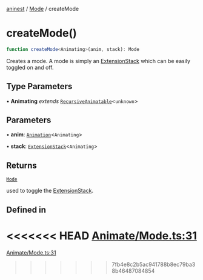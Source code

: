 [aninest](../../index.md) / [Mode](../index.md) / createMode

# createMode()

```ts
function createMode<Animating>(anim, stack): Mode
```

Creates a mode. A mode is simply an [ExtensionStack](../../ExtensionStack/type-aliases/ExtensionStack.md)
which can be easily toggled on and off.

## Type Parameters

• **Animating** *extends* [`RecursiveAnimatable`](../../AnimatableTypes/type-aliases/RecursiveAnimatable.md)\<`unknown`\>

## Parameters

• **anim**: [`Animation`](../../AnimatableTypes/type-aliases/Animation.md)\<`Animating`\>

• **stack**: [`ExtensionStack`](../../ExtensionStack/type-aliases/ExtensionStack.md)\<`Animating`\>

## Returns

[`Mode`](../type-aliases/Mode.md)

used to toggle the [ExtensionStack](../../ExtensionStack/type-aliases/ExtensionStack.md).

## Defined in

<<<<<<< HEAD
[Animate/Mode.ts:31](https://github.com/zphrs/aninest/tree//core/src/Animate/Mode.ts#L31)
=======
[Animate/Mode.ts:31](https://github.com/zphrs/aninest/blob/37209a6/src/Animate/Mode.ts#L31)
>>>>>>> 7fb4e8c2b5ac941788b8ec79ba38b46487084854
